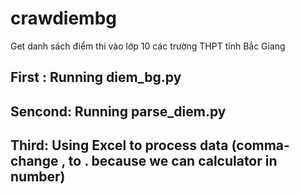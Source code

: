 # crawdiembg
Get danh sách điểm thi vào lớp 10 các trường THPT tỉnh Bắc Giang
## First : Running diem_bg.py
## Sencond: Running parse_diem.py
## Third: Using Excel to process data (comma- change , to . because we can calculator in number)
